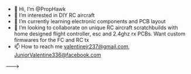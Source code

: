 - 👋 Hi, I’m @PropHawk
- 👀 I’m interested in DIY RC aircraft
- 🌱 I’m currently learning electronic components and PCB layout
- 💞️ I’m looking to collaborate on unique RC aircraft scratchbuilds with home designed flight controller, esc and 2.4ghz rx PCBs. Want custom firmwares for the FC and RC tx 
- 📫 How to reach me valentinejr237@gmail.com, JuniorValentine336@facebook.com 

--->
